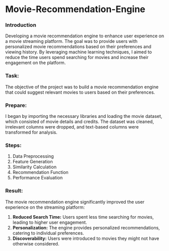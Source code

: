 # Movie-Recommendation-Engine

### Introduction
Developing a movie recommendation engine to enhance user experience on a movie streaming platform. The goal was to provide users with personalized movie recommendations based on their preferences and viewing history. By leveraging machine learning techniques, I aimed to reduce the time users spend searching for movies and increase their engagement on the platform.

### Task:
The objective of the project was to build a movie recommendation engine that could suggest relevant movies to users based on their preferences.

### Prepare:
I began by importing the necessary libraries and loading the movie dataset, which consisted of movie details and credits. The dataset was cleaned, irrelevant columns were dropped, and text-based columns were transformed for analysis. 

### Steps:
1. Data Preprocessing
2. Feature Generation
3. Similarity Calculation
4. Recommendation Function
5. Performance Evaluation

### Result:
The movie recommendation engine significantly improved the user experience on the streaming platform:

1. **Reduced Search Time:** Users spent less time searching for movies, leading to higher user engagement.
2. **Personalization:** The engine provides personalized recommendations, catering to individual preferences.
3. **Discoverability:** Users were introduced to movies they might not have otherwise considered.
